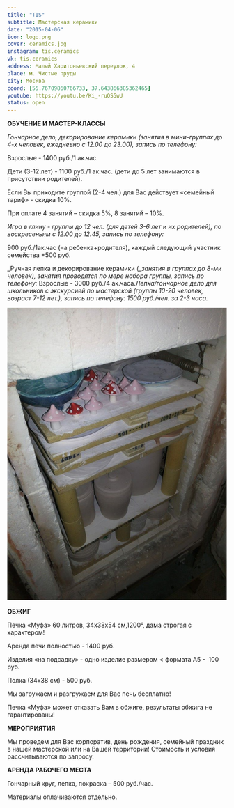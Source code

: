 ```yaml
---
title: "TIS"
subtitle: Мастерская керамики
date: "2015-04-06"
icon: logo.png
cover: ceramics.jpg
instagram: tis.ceramics
vk: tis.ceramics
address: Малый Харитоньевский переулок, 4
place: м. Чистые пруды
city: Москва
coord: [55.76709860766733, 37.643866385362465]
youtube: https://youtu.be/Ki_-ruOS5wU
status: open
---
```


**ОБУЧЕНИЕ И МАСТЕР-КЛАССЫ**

_Гончарное дело, декорирование керамики (занятия в мини-группах до 4-х человек, ежедневно с 12.00 до 23.00), запись по телефону:_

Взрослые - 1400 руб./1 ак.час.

Дети (3-12 лет) - 1100 руб./1 ак.час. (дети до 5 лет занимаются в присутствии родителей).

Если Вы приходите группой (2-4 чел.) для Вас действует «семейный тариф» - скидка 10%.

При оплате 4 занятий – скидка 5%, 8 занятий – 10%.

_Игра в глину - группы до 12 чел. (для детей 3-6 лет и их родителей), по воскресеньям с 12.00 до 12.45, запись по телефону:_

900 руб./1ак.час (на ребенка+родителя), каждый следующий участник семейства +500 руб.

_Ручная лепка и декорирование керамики (__занятия в_ _группах до 8-ми человек), занятия проводятся по мере набора группы, запись по телефону:_ Взрослые - 3000 руб./4 ак.часа._Лепка/гончарное дело для школьников с экскурсией по мастерской (группы 10-20 человек, возраст 7-12 лет.), запись по телефону:_ _1500 руб./чел. за 2-3 часа._

![](./kiln.jpg)

**ОБЖИГ**

Печка «Муфа» 60 литров, 34х38х54 см,1200°, дама строгая с характером!

Аренда печи полностью - 1400 руб.

Изделия «на подсадку» - одно изделие размером < формата А5 -  100 руб.

Полка (34х38 см) - 500 руб.

Мы загружаем и разгружаем для Вас печь бесплатно!

Печка «Муфа» может отказать Вам в обжиге, результаты обжига не гарантированы!

**МЕРОПРИЯТИЯ**

Мы проведем для Вас корпоратив, день рождения, семейный праздник в нашей мастерской или на Вашей территории! Стоимость и условия рассчитываются по запросу.

**АРЕНДА РАБОЧЕГО МЕСТА**

Гончарный круг, лепка, покраска – 500 руб./час.

Материалы оплачиваются отдельно.
